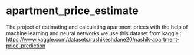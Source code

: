 # apartment_price_estimate
The project of estimating and calculating apartment prices with the help of machine learning and neural networks
we use this dataset from kaggle :
https://www.kaggle.com/datasets/rushikeshdane20/nashik-apartment-price-prediction
